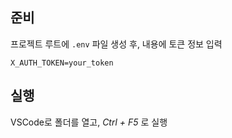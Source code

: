 ## 준비

프로젝트 루트에 `.env` 파일 생성 후, 내용에 토큰 정보 입력
```
X_AUTH_TOKEN=your_token
```

## 실행

VSCode로 폴더를 열고, *Ctrl + F5* 로 실행
